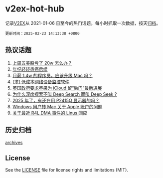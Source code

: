 # v2ex-hot-hub

 记录[V2EX](https://www.v2ex.com/)从 2021-01-06 日至今的热门话题。每小时抓取一次数据，按天[归档](archives)。

`更新时间：2025-02-23 14:13:38 +0800`

## 热议话题

1. [上周五美股亏了 20w 怎么办？](https://www.v2ex.com/t/1113510)
1. [年纪轻轻患癌后续](https://www.v2ex.com/t/1113521)
1. [月薪 1.4w 的程序员，应该升级 Mac 吗？](https://www.v2ex.com/t/1113570)
1. [[求] 低成本网络设备监控软件](https://www.v2ex.com/t/1113511)
1. [英国政府要求苹果为 iCloud 留“后门”最新进展](https://www.v2ex.com/t/1113515)
1. [为什么深度探索不叫 Deep Search 而叫 Deep Seek ?](https://www.v2ex.com/t/1113488)
1. [2025 年了，有还在用 P2415Q 显示器的吗？](https://www.v2ex.com/t/1113506)
1. [Windows 用户转 Mac 关于 Apple 账户的问题](https://www.v2ex.com/t/1113498)
1. [关于最近 R4L DMA 事件的 Linus 回应](https://www.v2ex.com/t/1113509)

## 历史归档

[archives](archives)

## License

See the [LICENSE](LICENSE) file for license rights and limitations (MIT).
